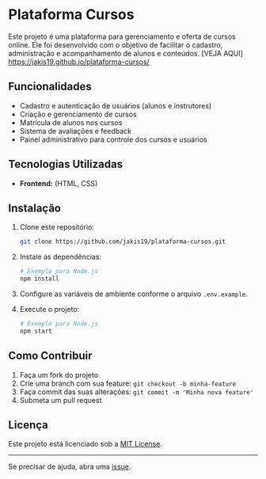 # Plataforma Cursos

Este projeto é uma plataforma para gerenciamento e oferta de cursos online. Ele foi desenvolvido com o objetivo de facilitar o cadastro, administração e acompanhamento de alunos e conteúdos.
[VEJA AQUI] https://jakis19.github.io/plataforma-cursos/

## Funcionalidades

- Cadastro e autenticação de usuários (alunos e instrutores)
- Criação e gerenciamento de cursos
- Matrícula de alunos nos cursos
- Sistema de avaliações e feedback
- Painel administrativo para controle dos cursos e usuários

## Tecnologias Utilizadas

- **Frontend:** (HTML, CSS)


## Instalação

1. Clone este repositório:
   ```bash
   git clone https://github.com/jakis19/plataforma-cursos.git
   ```
2. Instale as dependências:
   ```bash
   # Exemplo para Node.js
   npm install
   ```
3. Configure as variáveis de ambiente conforme o arquivo `.env.example`.

4. Execute o projeto:
   ```bash
   # Exemplo para Node.js
   npm start
   ```

## Como Contribuir

1. Faça um fork do projeto
2. Crie uma branch com sua feature: `git checkout -b minha-feature`
3. Faça commit das suas alterações: `git commit -m 'Minha nova feature'`
4. Submeta um pull request

## Licença

Este projeto está licenciado sob a [MIT License](LICENSE).

---

Se precisar de ajuda, abra uma [issue](https://github.com/jakis19/plataforma-cursos/issues).
